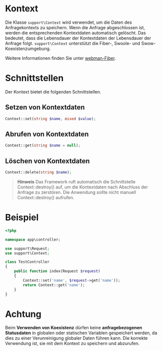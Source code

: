 # Kontext

Die Klasse `support\Context` wird verwendet, um die Daten des Anfragekontexts zu speichern. Wenn die Anfrage abgeschlossen ist, werden die entsprechenden Kontextdaten automatisch gelöscht. Das bedeutet, dass die Lebensdauer der Kontextdaten der Lebensdauer der Anfrage folgt. `support\Context` unterstützt die Fiber-, Swoole- und Swow-Koexistenzumgebung.

Weitere Informationen finden Sie unter [webman-Fiber](./fiber.md).

# Schnittstellen
Der Kontext bietet die folgenden Schnittstellen.

## Setzen von Kontextdaten
```php
Context::set(string $name, mixed $value);
```

## Abrufen von Kontextdaten
```php
Context::get(string $name = null);
```

## Löschen von Kontextdaten
```php
Context::delete(string $name);
```

> **Hinweis**
> Das Framework ruft automatisch die Schnittstelle Context::destroy() auf, um die Kontextdaten nach Abschluss der Anfrage zu zerstören. Die Anwendung sollte nicht manuell Context::destroy() aufrufen.

# Beispiel
```php
<?php

namespace app\controller;

use support\Request;
use support\Context;

class TestController
{
    public function index(Request $request)
    {
        Context::set('name', $request->get('name'));
        return Context::get('name');
    }
}
```

# Achtung
Beim **Verwenden von Koexistenz** dürfen keine **anfragebezogenen Statusdaten** in globalen oder statischen Variablen gespeichert werden, da dies zu einer Verunreinigung globaler Daten führen kann. Die korrekte Verwendung ist, sie mit dem Kontext zu speichern und abzurufen.
